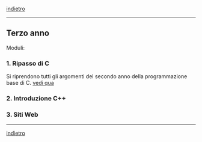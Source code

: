 [indietro](/readme.md)

---

## Terzo anno

Moduli:

### 1. Ripasso di C

Si riprendono tutti gli argomenti del secondo anno della programmazione base di C. [vedi qua](/SecondoAnno/index.md)

### 2. Introduzione C++
### 3. Siti Web

---
[indietro](/readme.md)